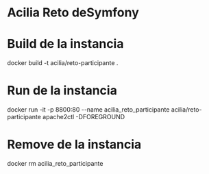 # Acilia Reto deSymfony

# Build de la instancia
docker build -t acilia/reto-participante .

# Run de la instancia
docker run -it -p 8800:80 --name acilia_reto_participante acilia/reto-participante apache2ctl -DFOREGROUND

# Remove de la instancia
docker rm acilia_reto_participante
